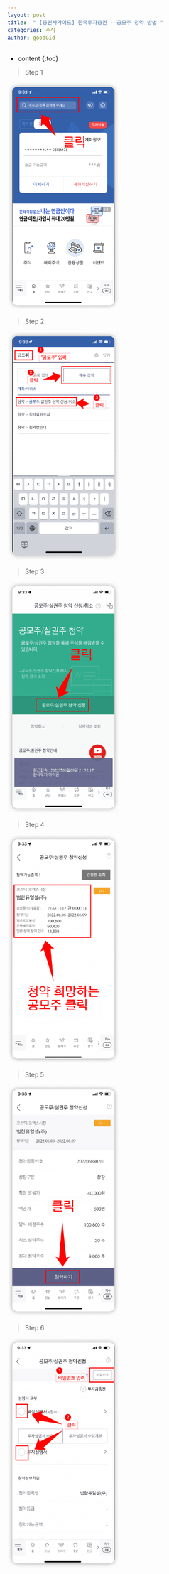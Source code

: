```yaml
---
layout: post
title:  " [증권사가이드] 한국투자증권 - 공모주 청약 방법 "
categories: 주식
author: goodGid
---
```

* content
{:toc}



> Step 1

<img src="/assets/img/stock/Stock-Guide-Hantoo-IPO_1.png" alt="" style="max-width: 50%;">

> Step 2

<img src="/assets/img/stock/Stock-Guide-Hantoo-IPO_2.png" alt="" style="max-width: 50%;">

> Step 3

<img src="/assets/img/stock/Stock-Guide-Hantoo-IPO_3.png" alt="" style="max-width: 50%;">

> Step 4

<img src="/assets/img/stock/Stock-Guide-Hantoo-IPO_4.png" alt="" style="max-width: 50%;">

> Step 5

<img src="/assets/img/stock/Stock-Guide-Hantoo-IPO_5.png" alt="" style="max-width: 50%;">

> Step 6

<img src="/assets/img/stock/Stock-Guide-Hantoo-IPO_6.png" alt="" style="max-width: 50%;">
